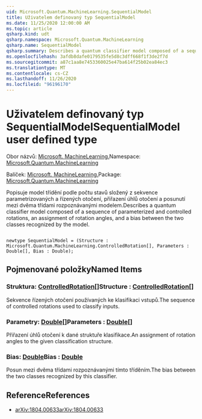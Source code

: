 ```yaml
---
uid: Microsoft.Quantum.MachineLearning.SequentialModel
title: Uživatelem definovaný typ SequentialModel
ms.date: 11/25/2020 12:00:00 AM
ms.topic: article
qsharp.kind: udt
qsharp.namespace: Microsoft.Quantum.MachineLearning
qsharp.name: SequentialModel
qsharp.summary: Describes a quantum classifier model composed of a sequence of parameterized and controlled rotations, an assignment of rotation angles, and a bias between the two classes recognized by the model.
ms.openlocfilehash: 3afdb8dafe0179535fe5d8c3dff668f1f3de2f7d
ms.sourcegitcommit: a87c1aa8e7453360025e47ba614f25b02ea84ec3
ms.translationtype: MT
ms.contentlocale: cs-CZ
ms.lasthandoff: 11/26/2020
ms.locfileid: "96196170"
---
```

# <a name="sequentialmodel-user-defined-type"></a><span data-ttu-id="28d5e-102">Uživatelem definovaný typ SequentialModel</span><span class="sxs-lookup"><span data-stu-id="28d5e-102">SequentialModel user defined type</span></span>

<span data-ttu-id="28d5e-103">Obor názvů: [Microsoft. MachineLearning.](xref:Microsoft.Quantum.MachineLearning)</span><span class="sxs-lookup"><span data-stu-id="28d5e-103">Namespace: [Microsoft.Quantum.MachineLearning](xref:Microsoft.Quantum.MachineLearning)</span></span>

<span data-ttu-id="28d5e-104">Balíček: [Microsoft. MachineLearning.](https://nuget.org/packages/Microsoft.Quantum.MachineLearning)</span><span class="sxs-lookup"><span data-stu-id="28d5e-104">Package: [Microsoft.Quantum.MachineLearning](https://nuget.org/packages/Microsoft.Quantum.MachineLearning)</span></span>


<span data-ttu-id="28d5e-105">Popisuje model třídění podle počtu stavů složený z sekvence parametrizovaných a řízených otočení, přiřazení úhlů otočení a posunutí mezi dvěma třídami rozpoznávanými modelem.</span><span class="sxs-lookup"><span data-stu-id="28d5e-105">Describes a quantum classifier model composed of a sequence of parameterized and controlled rotations, an assignment of rotation angles, and a bias between the two classes recognized by the model.</span></span>

```qsharp

newtype SequentialModel = (Structure : Microsoft.Quantum.MachineLearning.ControlledRotation[], Parameters : Double[], Bias : Double);
```



## <a name="named-items"></a><span data-ttu-id="28d5e-106">Pojmenované položky</span><span class="sxs-lookup"><span data-stu-id="28d5e-106">Named Items</span></span>

### <a name="structure--controlledrotation"></a><span data-ttu-id="28d5e-107">Struktura: [ControlledRotation](xref:Microsoft.Quantum.MachineLearning.ControlledRotation)[]</span><span class="sxs-lookup"><span data-stu-id="28d5e-107">Structure : [ControlledRotation](xref:Microsoft.Quantum.MachineLearning.ControlledRotation)[]</span></span>

<span data-ttu-id="28d5e-108">Sekvence řízených otočení používaných ke klasifikaci vstupů.</span><span class="sxs-lookup"><span data-stu-id="28d5e-108">The sequence of controlled rotations used to classify inputs.</span></span>
### <a name="parameters--double"></a><span data-ttu-id="28d5e-109">Parametry: [Double](xref:microsoft.quantum.lang-ref.double)[]</span><span class="sxs-lookup"><span data-stu-id="28d5e-109">Parameters : [Double](xref:microsoft.quantum.lang-ref.double)[]</span></span>

<span data-ttu-id="28d5e-110">Přiřazení úhlů otočení k dané struktuře klasifikace.</span><span class="sxs-lookup"><span data-stu-id="28d5e-110">An assignment of rotation angles to the given classification structure.</span></span>
### <a name="bias--double"></a><span data-ttu-id="28d5e-111">Bias: [Double](xref:microsoft.quantum.lang-ref.double)</span><span class="sxs-lookup"><span data-stu-id="28d5e-111">Bias : [Double](xref:microsoft.quantum.lang-ref.double)</span></span>

<span data-ttu-id="28d5e-112">Posun mezi dvěma třídami rozpoznávanými tímto tříděním.</span><span class="sxs-lookup"><span data-stu-id="28d5e-112">The bias between the two classes recognized by this classifier.</span></span>

## <a name="references"></a><span data-ttu-id="28d5e-113">Reference</span><span class="sxs-lookup"><span data-stu-id="28d5e-113">References</span></span>

- [<span data-ttu-id="28d5e-114">arXiv:1804.00633</span><span class="sxs-lookup"><span data-stu-id="28d5e-114">arXiv:1804.00633</span></span>](https://arxiv.org/abs/1804.00633)